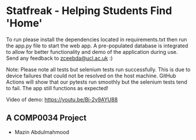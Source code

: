 # Statfreak - Helping Students Find 'Home'
To run please install the dependencies located in requirements.txt then run the app.py file to start the web app. A pre-populated database is integrated to allow for better functionality and demo of the application during use.   Send any feedback to zceebda@ucl.ac.uk :)  
   
 Note: Please note all tests but selenium tests run successfully. This is due to device failures that could not be resolved on the host machine. GitHub Actions will show that our pytests run smoothly but the selenium tests tend to fail. The app still functions as expected!
  
  Video of demo: https://youtu.be/Bi-2y9AYU88  
  

## A COMP0034 Project
- Mazin Abdulmahmood
